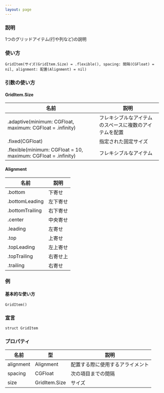 ```yaml
---
layout: page
---
```


### 説明

1つのグリッドアイテム(行や列など)の説明

### 使い方

    GridItem(サイズ(GridItem.Size) = .flexible(), spacing: 間隔(CGFloat) = nil, alignment: 配置(Alignment) = nil)

### 引数の使い方

#### GridItem.Size

| 名前                                                             | 説明                          |
| -------------------------------------------------------------- | --------------------------- |
| .adaptive(minimum: CGFloat, maximum: CGFloat = .infinity)      | フレキシブルなアイテムのスペースに複数のアイテムを配置 |
| .fixed(CGFloat)                                                | 指定された固定サイズ                  |
| .flexible(minimum: CGFloat = 10, maximum: CGFloat = .infinity) | フレキシブルなアイテム                 |

#### Alignment

| 名前              | 説明   |
| --------------- | ---- |
| .bottom         | 下寄せ  |
| .bottomLeading  | 左下寄せ |
| .bottomTrailing | 右下寄せ |
| .center         | 中央寄せ |
| .leading        | 左寄せ  |
| .top            | 上寄せ  |
| .topLeading     | 左上寄せ |
| .topTrailing    | 右寄せ上 |
| .trailing       | 右寄せ  |

### 例

#### 基本的な使い方

    GridItem()

### 宣言

    struct GridItem

### プロパティ

| 名前        | 型             | 説明               |
| --------- | ------------- | ---------------- |
| alignment | Alignment     | 配置する際に使用するアライメント |
| spacing   | CGFloat       | 次の項目までの間隔        |
| size      | GridItem.Size | サイズ              |
